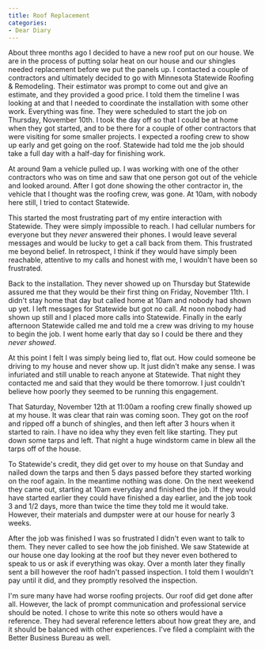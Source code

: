 ```yaml
---
title: Roof Replacement
categories:
- Dear Diary
---
```


About three months ago I decided to have a new roof put on our house. We are in the process of putting solar heat on our house and our shingles needed replacement before we put the panels up. I contacted a couple of contractors and ultimately decided to go with Minnesota Statewide Roofing & Remodeling. Their estimator was prompt to come out and give an estimate, and they provided a good price. I told them the timeline I was looking at and that I needed to coordinate the installation with some other work. Everything was fine.
They were scheduled to start the job on Thursday, November 10th. I took the day off so that I could be at home when they got started, and to be there for a couple of other contractors that were visiting for some smaller projects. I expected a roofing crew to show up early and get going on the roof. Statewide had told me the job should take a full day with a half-day for finishing work.

At around 9am a vehicle pulled up. I was working with one of the other contractors who was on time and saw that one person got out of the vehicle and looked around. After I got done showing the other contractor in, the vehicle that I thought was the roofing crew, was gone. At 10am, with nobody here still, I tried to contact Statewide.

This started the most frustrating part of my entire interaction with Statewide. They were simply impossible to reach. I had cellular numbers for everyone but they _never_ answered their phones. I would leave several messages and would be lucky to get a call back from them. This frustrated me beyond belief. In retrospect, I think if they would have simply been reachable, attentive to my calls and honest with me, I wouldn't have been so frustrated.

Back to the installation. They never showed up on Thursday but Statewide assured me that they would be their first thing on Friday, November 11th. I didn't stay home that day but called home at 10am and nobody had shown up yet. I left messages for Statewide but got no call. At noon nobody had shown up still and I placed more calls into Statewide. Finally in the early afternoon Statewide called me and told me a crew was driving to my house to begin the job. I went home early that day so I could be there and they _never showed_.

At this point I felt I was simply being lied to, flat out. How could someone be driving to my house and never show up. It just didn't make any sense. I was infuriated and still unable to reach anyone at Statewide. That night they contacted me and said that they would be there tomorrow. I just couldn't believe how poorly they seemed to be running this engagement.

That Saturday, November 12th at 11:00am a roofing crew finally showed up at my house. It was clear that rain was coming soon. They got on the roof and ripped off a bunch of shingles, and then left after 3 hours when it started to rain. I have no idea why they even felt like starting. They put down some tarps and left. That night a huge windstorm came in blew all the tarps off of the house.

To Statewide's credit, they did get over to my house on that Sunday and nailed down the tarps and then 5 days passed before they started working on the roof again. In the meantime nothing was done. On the next weekend they came out, starting at 10am everyday and finished the job. If they would have started earlier they could have finished a day earlier, and the job took 3 and 1/2 days, more than twice the time they told me it would take. However, their materials and dumpster were at our house for nearly 3 weeks.

After the job was finished I was so frustrated I didn't even want to talk to them. They never called to see how the job finished. We saw Statewide at our house one day looking at the roof but they never even bothered to speak to us or ask if everything was okay. Over a month later they finally sent a bill however the roof hadn't passed inspection. I told them I wouldn't pay until it did, and they promptly resolved the inspection.

I'm sure many have had worse roofing projects. Our roof did get done after all. However, the lack of prompt communication and professional service should be noted. I chose to write this note so others would have a reference. They had several reference letters about how great they are, and it should be balanced with other experiences. I've filed a complaint with the Better Business Bureau as well.


